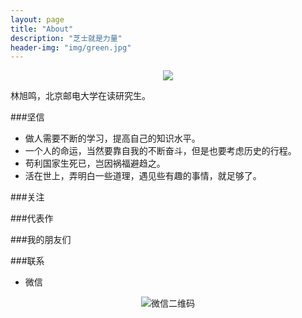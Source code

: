 ```yaml
---
layout: page
title: "About"
description: "芝士就是力量"
header-img: "img/green.jpg"
---
```



<center>
    <p><img src="http://odjt9j2ec.bkt.clouddn.com/skyhigh.ico" align="center"></p>
</center>

林旭鸣，北京邮电大学在读研究生。

###坚信


- 做人需要不断的学习，提高自己的知识水平。
- 一个人的命运，当然要靠自我的不断奋斗，但是也要考虑历史的行程。
- 苟利国家生死已，岂因祸福避趋之。
- 活在世上，弄明白一些道理，遇见些有趣的事情，就足够了。


###关注

###代表作

###我的朋友们

###联系

- 微信


<center>
    <p><img src="http://odjt9j2ec.bkt.clouddn.com/skyhigh1107.jpg" align="center" alt="微信二维码"></p>
</center>






